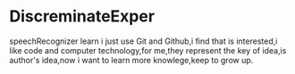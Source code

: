 # DiscreminateExper
speechRecognizer learn
i just use Git and Github,i find that is interested,i like code and computer technology,for me,they represent the key of idea,is author's idea,now i want to learn more knowlege,keep to grow up.
